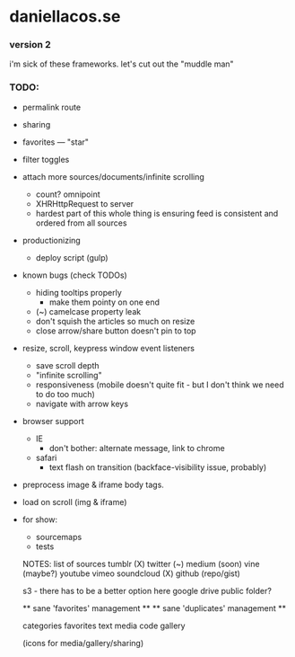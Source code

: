 # daniellacos.se
### version 2

i'm sick of these frameworks. let's cut out the "muddle man"

### TODO:
* permalink route
* sharing

* favorites — "star"
* filter toggles
* attach more sources/documents/infinite scrolling
  * count? omnipoint
  * XHRHttpRequest to server
  * hardest part of this whole thing is ensuring feed is consistent and ordered from all sources

* productionizing
  * deploy script (gulp)

* known bugs (check TODOs)
  * hiding tooltips properly
    * make them pointy on one end
  * (~) camelcase property leak
  * don't squish the articles so much on resize
  * close arrow/share button doesn't pin to top

* resize, scroll, keypress window event listeners
  * save scroll depth
  * "infinite scrolling"
  * responsiveness (mobile doesn't quite fit - but I don't think we need to do too much)
  * navigate with arrow keys

* browser support
  * IE
    * don't bother: alternate message, link to chrome
  * safari
    * text flash on transition (backface-visibility issue, probably)

* preprocess image & iframe body tags.
 * load on scroll (img & iframe)

* for show:
  * sourcemaps
  * tests

  NOTES: list of sources
    tumblr (X)
    twitter (~)
    medium (soon)
    vine   (maybe?)
    youtube
    vimeo
    soundcloud (X)
    github (repo/gist)

    s3 - there has to be a better option here
    google drive public folder?

    ** sane 'favorites' management **
    ** sane 'duplicates' management **

  categories
    favorites
    text
    media
    code
    gallery

  (icons for media/gallery/sharing)
